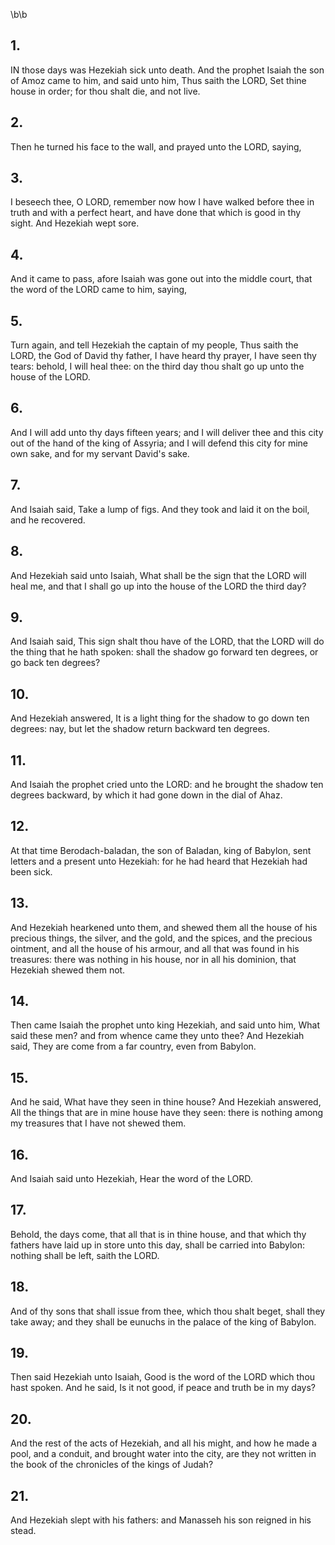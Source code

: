 \b\b
## 1.
IN those days was Hezekiah sick unto death.  And the prophet Isaiah the son of Amoz came to him, and said unto him, Thus saith the LORD, Set thine house in order; for thou shalt die, and not live.
## 2.
Then he turned his face to the wall, and prayed unto the LORD, saying,
## 3.
I beseech thee, O LORD, remember now how I have walked before thee in truth and with a perfect heart, and have done that which is good in thy sight.  And Hezekiah wept sore.
## 4.
And it came to pass, afore Isaiah was gone out into the middle court, that the word of the LORD came to him, saying,
## 5.
Turn again, and tell Hezekiah the captain of my people, Thus saith the LORD, the God of David thy father, I have heard thy prayer, I have seen thy tears: behold, I will heal thee: on the third day thou shalt go up unto the house of the LORD.
## 6.
And I will add unto thy days fifteen years; and I will deliver thee and this city out of the hand of the king of Assyria; and I will defend this city for mine own sake, and for my servant David's sake.
## 7.
And Isaiah said, Take a lump of figs.  And they took and laid it on the boil, and he recovered.
## 8.
And Hezekiah said unto Isaiah, What shall be the sign that the LORD will heal me, and that I shall go up into the house of the LORD the third day?
## 9.
And Isaiah said, This sign shalt thou have of the LORD, that the LORD will do the thing that he hath spoken: shall the shadow go forward ten degrees, or go back ten degrees?
## 10.
And Hezekiah answered, It is a light thing for the shadow to go down ten degrees: nay, but let the shadow return backward ten degrees.
## 11.
And Isaiah the prophet cried unto the LORD: and he brought the shadow ten degrees backward, by which it had gone down in the dial of Ahaz.
## 12.
At that time Berodach-baladan, the son of Baladan, king of Babylon, sent letters and a present unto Hezekiah: for he had heard that Hezekiah had been sick.
## 13.
And Hezekiah hearkened unto them, and shewed them all the house of his precious things, the silver, and the gold, and the spices, and the precious ointment, and all the house of his armour, and all that was found in his treasures: there was nothing in his house, nor in all his dominion, that Hezekiah shewed them not.
## 14.
Then came Isaiah the prophet unto king Hezekiah, and said unto him, What said these men?  and from whence came they unto thee?  And Hezekiah said, They are come from a far country, even from Babylon.
## 15.
And he said, What have they seen in thine house?  And Hezekiah answered, All the things that are in mine house have they seen: there is nothing among my treasures that I have not shewed them.
## 16.
And Isaiah said unto Hezekiah, Hear the word of the LORD.
## 17.
Behold, the days come, that all that is in thine house, and that which thy fathers have laid up in store unto this day, shall be carried into Babylon: nothing shall be left, saith the LORD.
## 18.
And of thy sons that shall issue from thee, which thou shalt beget, shall they take away; and they shall be eunuchs in the palace of the king of Babylon.
## 19.
Then said Hezekiah unto Isaiah, Good is the word of the LORD which thou hast spoken.  And he said, Is it not good, if peace and truth be in my days?
## 20.
And the rest of the acts of Hezekiah, and all his might, and how he made a pool, and a conduit, and brought water into the city, are they not written in the book of the chronicles of the kings of Judah?
## 21.
And Hezekiah slept with his fathers: and Manasseh his son reigned in his stead.
